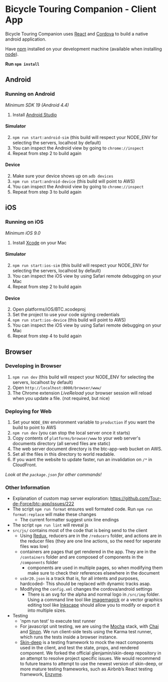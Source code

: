 # Bicycle Touring Companion - Client App

Bicycle Touring Companion uses [React](https://facebook.github.io/react/) and [Cordova](https://cordova.apache.org) to build a native android application.

Have [npm](https://www.npmjs.com) installed on your development machine (available when installing [node](https://nodejs.org/)).

**Run `npm install`**
## Android
### Running on Android
*Minimum SDK 19 (Android 4.4)*

1. Install [Android Studio](https://developer.android.com/studio/index.html)   

#### Simulator
2. `npm run start:android-sim` (this build will respect your NODE_ENV for selecting the servers, localhost by default)
3. You can inspect the Android view by going to `chrome://inspect`
4. Repeat from step 2 to build again  

#### Device
2. Make sure your device shows up on `adb devices`
3. `npm run start:android-device` (this build will point to AWS)
4. You can inspect the Android view by going to `chrome://inspect`
5. Repeat from step 3 to build again  

## iOS
### Running on iOS
*Minimum iOS 9.0*  

1. Install [Xcode](https://developer.apple.com/xcode/) on your Mac  

#### Simulator
2. `npm run start:ios-sim` (this build will respect your NODE_ENV for selecting the servers, localhost by default)
3. You can inspect the iOS view by using Safari remote debugging on your Mac 
4. Repeat from step 2 to build again  

#### Device
2. Open platforms/iOS/BTC.xcodeproj  
3. Set the project to use your code signing credentials  
4. `npm run start:ios-device` (this build will point to AWS)
5. You can inspect the iOS view by using Safari remote debugging on your Mac 
6. Repeat from step 4 to build again  

## Browser
### Developing in Browser
1. `npm run dev` (this build will respect your NODE_ENV for selecting the servers, localhost by default)
2. Open `http://localhost:8000/browser/www/`
3. The Chrome extension _LiveReload_ your browser session will reload when you update a file.  (not required, but nice)

### Deploying for Web
1. Set your `NODE_ENV` environment variable to `production` if you want the build to point to AWS
2. `npm run dev` (you can stop the local server once it starts)
3. Copy contents of `platforms/browser/www` to your web server's documents directory (all served files are static)
4. The web server document directory is the btc-app-web bucket on AWS.
5. Set all the files in this directory to world readable.
6. If you want the website to update faster, run an invalidation on `/*` in CloudFront.

_Look at the `package.json` for other commands!_  

### Other Information
- Explanation of custom map server exploration: https://github.com/Tour-de-Force/btc-app/issues/222
- The script `npm run format` ensures well formated code. Run `npm run format:replace` will make these changes
  - The current formatter suggest unix line endings
- The script `npm run lint` will reveal js
- `src/js/` contains most of the code that is being send to the client
  - Using [Redux](https://github.com/reactjs/redux), reducers are in the `/reducers` folder, and actions are in the reducer files (they are one line actions, so the need for seperate files was low)
  - containers are pages that get rendered in the app. They are in the `/containers` folder and are composed of components in the `/components` folder
    - components are used in multiple pages, so when modifying them make sure to check their references elsewhere in the document
  - `usbr20.json` is a track that is, for all intents and purposes, hardcoded- This should be replaced with dynamic tracks asap.
  - Modifying the `config.xml` changes the cordova/android settings
    - There is an svg for the alpha and normal logo in `/src/img` folder. Using a command line tool like [imagemagick](http://www.imagemagick.org/) or a vector graphics editing tool like [Inkscape](https://inkscape.org/) should allow you to modify or export it into multiple sizes.
- Testing
  - 'npm run test' to execute test runner
  - For javascript unit testing, we are using the [Mocha](https://mochajs.org/) stack, with [Chai](http://chaijs.com/) and [Sinon](http://sinonjs.org/). We run client-side tests using the Karma test runner, which runs the tests inside a browser instance.
  - [Skin-deep](https://github.com/glenjamin/skin-deep) is a testing framework to mock the react components used in the client, and test the state, props, and rendered component. We forked the official glenjamin/skin-deep repository in an attempt to resolve project specific issues. We would recommend to future teams to attempt to use the newest version of skin-deep, or more mature testing frameworks, such as Airbnb’s React testing framework, [Enzyme](https://github.com/airbnb/enzyme).

